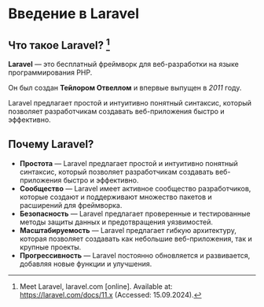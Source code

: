 # Введение в Laravel

## Что такое Laravel? [^1]

**Laravel** — это бесплатный фреймворк для веб-разработки на языке программирования PHP. 

Он был создан **Тейлором Отвеллом** и впервые выпущен в _2011_ году. 

Laravel предлагает простой и интуитивно понятный синтаксис, который позволяет разработчикам создавать веб-приложения быстро и эффективно.

## Почему Laravel?

- **Простота** — Laravel предлагает простой и интуитивно понятный синтаксис, который позволяет разработчикам создавать веб-приложения быстро и эффективно.
- **Сообщество** — Laravel имеет активное сообщество разработчиков, которые создают и поддерживают множество пакетов и расширений для фреймворка.
- **Безопасность** — Laravel предлагает проверенные и тестированные методы защиты данных и предотвращения уязвимостей.
- **Масштабируемость** — Laravel предлагает гибкую архитектуру, которая позволяет создавать как небольшие веб-приложения, так и крупные проекты.
- **Прогрессивность** — Laravel постоянно обновляется и развивается, добавляя новые функции и улучшения.

[^1]: Meet Laravel, laravel.com [online]. Available at: https://laravel.com/docs/11.x (Accessed: 15.09.2024).